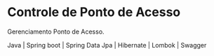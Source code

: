 # Controle de Ponto de Acesso   

Gerenciamento Ponto de Acesso.

Java | Spring boot | Spring Data Jpa | Hibernate | Lombok | Swagger
